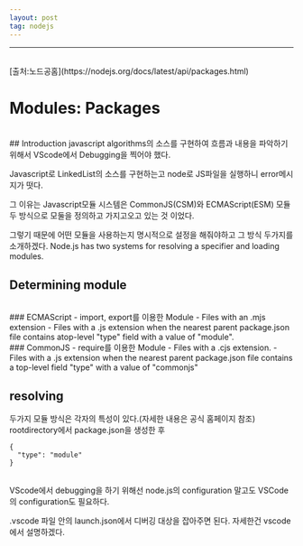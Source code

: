 ```yaml
---
layout: post
tag: nodejs
---
```

***
<br>
[출처:노드공홈](https://nodejs.org/docs/latest/api/packages.html)
<br>

# Modules: Packages
<br>
## Introduction
 javascript algorithms의 소스를 구현하여 흐름과 내용을 
 파악하기위해서 VScode에서 Debugging을 찍어야 했다.

 Javascript로 LinkedList의 소스를 구현하는고 
 node로 JS파일을 실행하니 error메시지가 떳다.

 그 이유는 Javascript모듈 시스템은 CommonJS(CSM)와 ECMAScript(ESM) 모듈  
 두 방식으로 모둘을 정의하고 가지고오고 있는 것 이었다.

 그렇기 때문에 어떤 모듈을 사용하는지 명시적으로 설정을 해줘야하고
 그 방식 두가지를 소개하겠다.
 Node.js has two systems for resolving a specifier and loading modules.

## Determining module
<br>
### ECMAScript
 - import, export를 이용한 Module
 - Files with an .mjs extension
 - Files with a .js extension when the nearest parent package.json file contains atop-level "type" field with a value of "module".
<br>
### CommonJS
 - require를 이용한 Module
 - Files with a .cjs extension.
 - Files with a .js extension when the nearest parent package.json file contains a top-level field "type" with a value of "commonjs"

## resolving
 두가지 모듈 방식은 각자의 특성이 있다.(자세한 내용은 공식 홈페이지 참조)
 rootdirectory에서 package.json을 생성한 후
<br>

```
{
  "type": "module"
}
```
<br>
VScode에서 debugging을 하기 위해선 node.js의 configuration 말고도
VSCode의 configuration도 필요하다.

.vscode 파일 안의 launch.json에서 디버깅 대상을 잡아주면 된다.
자세한건 vscode에서 설명하겠다.

